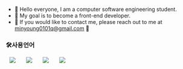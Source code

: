 - 👋 Hello everyone, I am a computer software engineering student.
- 👀 My goal is to become a front-end developer.
- 🌱 If you would like to contact me, please reach out to me at minyoung0101q@gmail.com 💞️

<h3>🛠사용언어</h3>
<div>
  <img src="https://img.shields.io/badge/REACT-FF9A00?style=flat-square&logo=REACT&logoColor=pink" style="height : auto; margin-left : 10px; margin-right : 10px;"/></a>&nbsp;
<img src="https://img.shields.io/badge/HTML5-E34F26?style=flat-square&logo=HTML5&logoColor=white" style="height : auto; margin-left : 10px; margin-right : 10px;"/></a>&nbsp;
<img src="https://img.shields.io/badge/CSS3-1572B6?style=flat-square&logo=CSS3&logoColor=white" style="height : auto; margin-left : 10px; margin-right : 10px;"/></a>&nbsp;
<img src="https://img.shields.io/badge/JavaScript-F7DF1E?style=flat-square&logo=JavaScript&logoColor=white" style="height : auto; margin-left : 10px; margin-right : 10px;"/></a>&nbsp;
</div>
